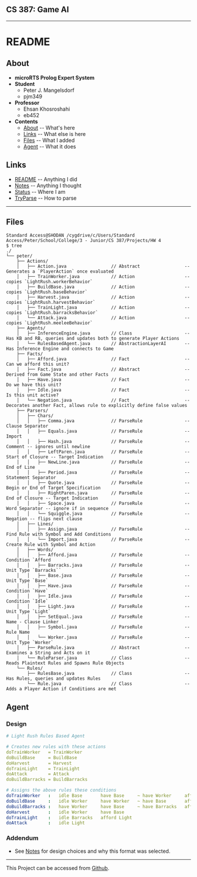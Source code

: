 

## CS 387: Game AI


---------


# README


## About
 - **microRTS Prolog Expert System**
 - **Student**
     - Peter J. Mangelsdorf
     - pjm349
 - **Professor**
     - Ehsan Khosroshahi
     - eb452
 - **Contents**
     - [About](#about)      -- What's here
     - [Links](#links)      -- What else is here
     - [Files](#files)      -- What I added
     - [Agent](#agent)      -- What it does


## Links
 - [README](README.md)      -- Anything I did
 - [Notes](NOTES.md)        -- Anything I thought
 - [Status](STATUS.md)      -- Where I am
 - [TryParse](TryPArse.md)  -- How to parse


---------


## Files
```
Standard Access@SHODAN /cygdrive/c/Users/Standard Access/Peter/School/College/3 - Junior/CS 387/Projects/HW 4
$ tree
./
└── peter/
    ├── Actions/
    │   ├── Action.java                 // Abstract                 -- Generates a `PlayerAction` once evaluated
    │   ├── TrainWorker.java            // Action                   -- copies `LightRush.workerBehavior`
    │   ├── BuildBase.java              // Action                   -- copies `LightRush.baseBehavior`
    │   ├── Harvest.java                // Action                   -- copies `LightRush.harvestBehavior`
    │   ├── TrainLight.java             // Action                   -- copies `LightRush.barracksBehavior`
    │   └── Attack.java                 // Action                   -- copies `LightRush.meeleeBehavior`
    ├── Agents/
    │   ├── InferenceEngine.java        // Class                    -- Has KB and RB, queries and updates both to generate Player Actions
    │   └── RulesBasedAgent.java        // AbstractionLayerAI       -- Has Inference Engine and connects to Game
    ├── Facts/
    │   ├── Afford.java                 // Fact                     -- Can we afford this unit?
    │   ├── Fact.java                   // Abstract                 -- Derived from Game State and other Facts
    │   ├── Have.java                   // Fact                     -- Do we have this unit?
    │   ├── Idle.java                   // Fact                     -- Is this unit active?
    │   └── Negation.java               // Fact                     -- Decorates another Fact, allows rule to explicitly define false values
    ├── Parsers/
    │   ├── Chars/
    │   │   ├── Comma.java              // ParseRule                -- Clause Separator
    │   │   ├── Equals.java             // ParseRule                -- Import
    │   │   ├── Hash.java               // ParseRule                -- Comment -- ignores until newline
    │   │   ├── LeftParen.java          // ParseRule                -- Start of Closure -- Target Indication
    │   │   ├── NewLine.java            // ParseRule                -- End of Line
    │   │   ├── Period.java             // ParseRule                -- Statement Separator
    │   │   ├── Quote.java              // ParseRule                -- Begin or End of Target Specification
    │   │   ├── RightParen.java         // ParseRule                -- End of Closure -- Target Indication
    │   │   ├── Space.java              // ParseRule                -- Word Separator -- ignore if in sequence
    │   │   └── Squiggle.java           // ParseRule                -- Negation -- flips next clause
    │   ├── Lines/
    │   │   ├── Assign.java             // ParseRule                -- Find Rule with Symbol and Add Conditions
    │   │   └── Import.java             // ParseRule                -- Create Rule with Symbol and Action
    │   ├── Words/
    │   │   ├── Afford.java             // ParseRule                -- Condition `Afford
    │   │   ├── Barracks.java           // ParseRule                -- Unit Type `Barracks``
    │   │   ├── Base.java               // ParseRule                -- Unit Type `Base`
    │   │   ├── Have.java               // ParseRule                -- Condition `Have`
    │   │   ├── Idle.java               // ParseRule                -- Condition `Idle`
    │   │   ├── Light.java              // ParseRule                -- Unit Type `Light`
    │   │   ├── SetEqual.java           // ParseRule                -- Name - Clause Linker
    │   │   ├── Symbol.java             // ParseRule                -- Rule Name
    │   │   └── Worker.java             // ParseRule                -- Unit Type `Worker`
    │   ├── ParseRule.java              // Abstract                 -- Examines a String and Acts on it
    │   └── RuleParser.java             // Class                    -- Reads Plaintext Rules and Spawns Rule Objects
    └── Rules/
        ├── RulesBase.java              // Class                    -- Has Rules, queries and updates Rules
        └── Rule.java                   // Class                    -- Adds a Player Action if Conditions are met
```


## Agent

### Design
```yaml
# Light Rush Rules Based Agent

# Creates new rules with these actions
doTrainWorker   = TrainWorker
doBuildBase     = BuildBase
doHarvest       = Harvest
doTrainLight    = TrainLight
doAttack        = Attack
doBuildBarracks = BuildBarracks

# Assigns the above rules these conditions
doTrainWorker   :   idle Base       have Base     ~ have Worker     afford Worker
doBuildBase     :   idle Worker     have Worker   ~ have Base       afford Base
doBuildBarracks :   have Worker     have Base     ~ have Barracks   afford Barracks
doHarvest       :   idle Worker     have Base
doTrainLight    :   idle Barracks   afford Light
doAttack        :   idle Light
```

### Addendum
 - See [Notes](Notes.md) for design choices and why this format was selected.


---------


This Project can be accessed from [Github](https://github.com/peter201943/microrts).